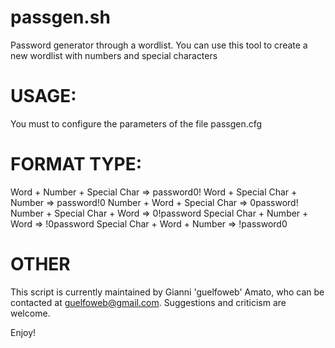 passgen.sh
==========

Password generator through a wordlist.
You can use this tool to create a new wordlist with numbers and special characters

USAGE:
======

  You must to configure the parameters of the file passgen.cfg

FORMAT TYPE:
============

  Word + Number + Special Char => password0!
  Word + Special Char + Number => password!0
  Number + Word + Special Char => 0password!
  Number + Special Char + Word => 0!password
  Special Char + Number + Word => !0password
  Special Char + Word + Number => !password0

OTHER
=====

This script is currently maintained by Gianni 'guelfoweb' Amato, who can be contacted at guelfoweb@gmail.com. Suggestions and criticism are welcome.

Enjoy!
